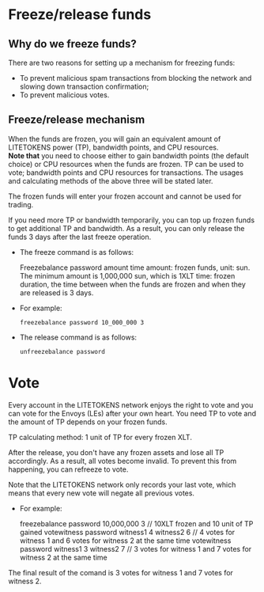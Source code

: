 # Freeze/release funds

## Why do we freeze funds?

There are two reasons for setting up a mechanism for freezing funds:

+ To prevent malicious spam transactions from blocking the network and slowing down transaction confirmation;
+ To prevent malicious votes.

## Freeze/release mechanism

When the funds are frozen, you will gain an equivalent amount of LITETOKENS power (TP), bandwidth points, and CPU resources.   
**Note that** you need to choose either to gain bandwidth points (the default choice) or CPU resources when the funds are frozen. TP can be used to vote; bandwidth points and CPU resources for transactions. The usages and calculating methods of the above three will be stated later.

The frozen funds will enter your frozen account and cannot be used for trading.

If you need more TP or bandwidth temporarily, you can top up frozen funds to get additional TP and bandwidth. As a result, you can only release the funds 3 days after the last freeze operation.

+ The freeze command is as follows:

    Freezebalance password amount time
    amount: frozen funds, unit: sun. The minimum amount is 1,000,000 sun, which is 1XLT
    time: frozen duration, the time between when the funds are frozen and when they are released is 3 days.


+ For example:

    `freezebalance password 10_000_000 3`

+ The release command is as follows:

    `unfreezebalance password`

# Vote

Every account in the LITETOKENS network enjoys the right to vote and you can vote for the Envoys (LEs) after your own heart. You need TP to vote and the amount of TP depends on your frozen funds.

TP calculating method: 1 unit of TP for every frozen XLT.

After the release, you don't have any frozen assets and lose all TP accordingly. As a result, all votes become invalid. To prevent this from happening, you can refreeze to vote.

Note that the LITETOKENS network only records your last vote, which means that every new vote will negate all previous votes.

+ For example:

    freezebalance password 10,000,000 3 // 10XLT frozen and 10 unit of TP gained
    votewitness password witness1 4 witness2 6 // 4 votes for witness 1 and 6 votes for witness 2 at the same time
    votewitness password witness1 3 witness2 7 // 3 votes for witness 1 and 7 votes for witness 2 at the same time


The final result of the comand is 3 votes for witness 1 and 7 votes for witness 2.
